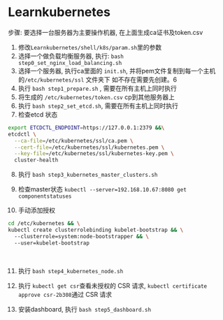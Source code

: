 # Learnkubernetes
步骤:
要选择一台服务器为主要操作机器, 在上面生成ca证书及token.csv
1. 修改`Learnkubernetes/shell/k8s/param.sh`里的参数
2. 选择一个做负载均衡服务器, 执行: `bash step0_set_nginx_load_balancing.sh`
3. 选择一个服务器, 执行ca里面的 `init.sh`, 并将pem文件复制到每一个主机的`/etc/kubernetes/ssl` 文件夹下 如不存在需要先创建。6
4. 执行 `bash step1_prepare.sh` , 需要在所有主机上同时执行
5. 将生成的 `/etc/kubernetes/token.csv` cp到其他服务器上
6. 执行 `bash step2_set_etcd.sh`, 需要在所有主机上同时执行
7. 检查etcd 状态 
```bash
export ETCDCTL_ENDPOINT=https://127.0.0.1:2379 &&\
etcdctl \
  --ca-file=/etc/kubernetes/ssl/ca.pem \
  --cert-file=/etc/kubernetes/ssl/kubernetes.pem \
  --key-file=/etc/kubernetes/ssl/kubernetes-key.pem \
  cluster-health
```
8. 执行 `bash step3_kubernetes_master_clusters.sh`

9. 检查master状态 `kubectl --server=192.168.10.67:8080 get componentstatuses`

10. 手动添加授权

  ```bash
  cd /etc/kubernetes && \
  kubectl create clusterrolebinding kubelet-bootstrap && \
    --clusterrole=system:node-bootstrapper && \
    --user=kubelet-bootstrap
  ```

  ​

11. 执行 `bash step4_kubernetes_node.sh`

12. 执行 `kubectl get csr`查看未授权的 CSR 请求, `kubectl certificate approve csr-2b308`通过 CSR 请求

13. 安装dashboard, 执行 `bash step5_dashboard.sh`
